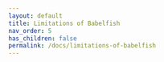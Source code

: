 ```yaml
---
layout: default
title: Limitations of Babelfish
nav_order: 5
has_children: false
permalink: /docs/limitations-of-babelfish
---
```

